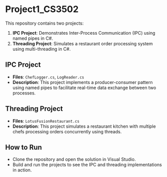 # Project1_CS3502

This repository contains two projects:
1. **IPC Project**: Demonstrates Inter-Process Communication (IPC) using named pipes in C#.
2. **Threading Project**: Simulates a restaurant order processing system using multi-threading in C#.

## IPC Project
- **Files**: `ChefLogger.cs`, `LogReader.cs`
- **Description**: This project implements a producer-consumer pattern using named pipes to facilitate real-time data exchange between two processes.

## Threading Project
- **Files**: `LotusFusionRestaurant.cs`
- **Description**: This project simulates a restaurant kitchen with multiple chefs processing orders concurrently using threads.

## How to Run
- Clone the repository and open the solution in Visual Studio.
- Build and run the projects to see the IPC and threading implementations in action.